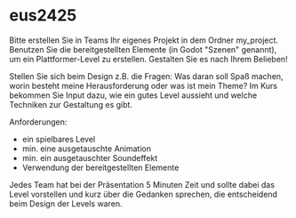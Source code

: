 # eus2425

Bitte erstellen Sie in Teams Ihr eigenes Projekt in dem Ordner my_project. Benutzen Sie die bereitgestellten Elemente (in Godot "Szenen" genannt), um ein Plattformer-Level zu erstellen. Gestalten Sie es nach Ihrem Belieben! 

Stellen Sie sich beim Design z.B.  die Fragen: Was daran soll Spaß machen, worin besteht meine Herausforderung oder was ist mein Theme? Im Kurs bekommen Sie Input dazu, wie ein gutes Level aussieht und welche Techniken zur Gestaltung es gibt.

Anforderungen:

- ein spielbares Level
- min. eine ausgetauschte Animation
- min. ein ausgetauschter Soundeffekt
- Verwendung der bereitgestellten Elemente

Jedes Team hat bei der Präsentation 5 Minuten Zeit und sollte dabei das Level vorstellen und kurz über die Gedanken sprechen, die entscheidend beim Design der Levels waren. 